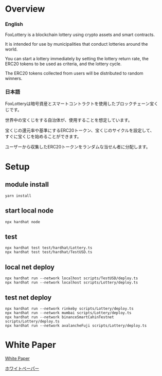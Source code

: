 # Overview
### English
FoxLottery is a blockchain lottery using crypto assets and smart contracts.

It is intended for use by municipalities that conduct lotteries around the world.

You can start a lottery immediately by setting the lottery return rate, the ERC20 tokens to be used as criteria, and the lottery cycle.

The ERC20 tokens collected from users will be distributed to random winners.

### 日本語
FoxLotteryは暗号資産とスマートコントラクトを使用したブロックチェーン宝くじです。

世界中の宝くじをする自治体が、使用することを想定しています。

宝くじの還元率や基準にするERC20トークン、宝くじのサイクルを設定して、すぐに宝くじを始めることができます。

ユーザーから収集したERC20トークンをランダムな当せん者に分配します。

# Setup

## module install
```
yarn install
```

## start local node
```
npx hardhat node
```

## test
```
npx hardhat test test/hardhat/Lottery.ts
npx hardhat test test/hardhat/TestUSD.ts
```

## local net deploy
```
npx hardhat run --network localhost scripts/TestUSD/deploy.ts
npx hardhat run --network localhost scripts/Lottery/deploy.ts
```

## test net deploy
```
npx hardhat run --network rinkeby scripts/Lottery/deploy.ts
npx hardhat run --network mumbai scripts/Lottery/deploy.ts
npx hardhat run --network binanceSmartCahinTestnet scripts/Lottery/deploy.ts
npx hardhat run --network avalancheFuji scripts/Lottery/deploy.ts
```

# White Paper
[White Paper](https://cryptolottery.gitbook.io/cryptolottery-whitepaper/whitepaper/english)

[ホワイトペーパー](https://cryptolottery.gitbook.io/cryptolottery-whitepaper/whitepaper/japanese)
